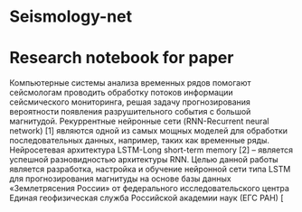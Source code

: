 # Seismology-net
# Research notebook for paper
Компьютерные системы анализа временных рядов помогают сейсмологам 
проводить обработку потоков информации сейсмического мониторинга, решая задачу 
прогнозирования вероятности появления разрушительного события с большой 
магнитудой. Рекуррентные нейронные сети (RNN-Recurrent neural network) [1] являются 
одной из самых мощных моделей для обработки последовательных данных, например, 
таких как временные ряды. Нейросетевая архитектура LSTM-Long short-term memory [2] 
– является успешной разновидностью архитектуры RNN. Целью данной работы является 
разработка, настройка и обучение нейронной сети типа LSTM для прогнозирования 
магнитуды на основе базы данных «Землетрясения России» от федерального 
исследовательского центра Единая геофизическая служба Российской академии наук 
(ЕГС РАН) [
